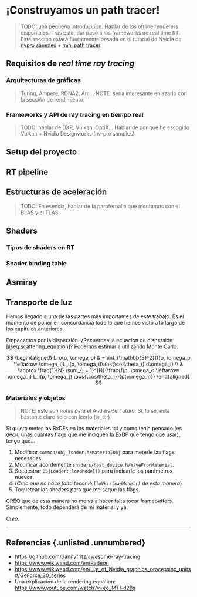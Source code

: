 # ¡Construyamos un path tracer!

> TODO: una pequeña introducción. Hablar de los offline renderers disponibles. Tras esto, dar paso a los frameworks de real time RT.
> Esta sección estará fuertemente basada en el tutorial de Nvidia de [nvpro samples](https://nvpro-samples.github.io/vk_raytracing_tutorial_KHR/) + [mini path tracer](https://nvpro-samples.github.io/vk_mini_path_tracer/index.html).

## Requisitos de *real time ray tracing*

### Arquitecturas de gráficas

> Turing, Ampere, RDNA2, Arc...
> NOTE: sería interesante enlazarlo con la sección de rendimiento.

### Frameworks y API de ray tracing en tiempo real

> TODO: hablar de DXR, Vulkan, OptiX... Hablar de por qué he escogido Vulkan + Nvidia Designworks (nv-pro samples)

## Setup del proyecto

## RT pipeline

## Estructuras de aceleración

> TODO: En esencia, hablar de la parafernalia que montamos con el BLAS y el TLAS.

## Shaders

### Tipos de shaders en RT

### Shader binding table

## Asmiray

## Transporte de luz

Hemos llegado a una de las partes más importantes de este trabajo. Es el momento de poner en concordancia todo lo que hemos visto a lo largo de los capítulos anteriores.

Empecemos por la dispersión. ¿Recuerdas la ecuación de dispersión [@eq:scattering_equation]? Podemos estimarla utilizando Monte Carlo:

$$
\begin{aligned}
L_o(p, \omega_o) & = \int_{\mathbb{S}^2}{f(p, \omega_o \leftarrow \omega_i)L_i(p, \omega_i)\abs{\cos\theta_i} d\omega_i} \\
                 & \approx \frac{1}{N} \sum_{j = 1}^{N}{\frac{f(p, \omega_o \leftarrow \omega_j) L_i(p, \omega_j) \abs{\cos\theta_j}}{p(\omega_j)}}
\end{aligned}
$$

### Materiales y objetos

> NOTE: esto son notas para el Andrés del futuro. Sí, lo sé, está bastante claro solo con leerlo (⊙_⊙;)

Si quiero meter las BxDFs en los materiales tal y como tenía pensado (es decir, unas cuantas flags que me indiquen la BxDF que tengo que usar), tengo que...

1. Modificar `common/obj_loader.h/MaterialObj` para meterle las flags necesarias.
2. Modificar acordemente `shaders/host_device.h/WaveFronMaterial`.
3. Secuestrar `ObjLoader::loadModel()` para indicarle los parámetros nuevos.
4. (*Creo que no hace falta tocar `HelloVk::loadModel()` de esta manera*)
5. Toquetear los shaders para que me saque las flags.

CREO que de esta manera no me va a hacer falta tocar framebuffers. Simplemente, todo dependerá de mi material y ya.

*Creo*.

<hr>

## Referencias {.unlisted .unnumbered}

- https://github.com/dannyfritz/awesome-ray-tracing
- https://www.wikiwand.com/en/Radeon
- https://www.wikiwand.com/en/List_of_Nvidia_graphics_processing_units#/GeForce_30_series
- Una explicación de la rendering equation: https://www.youtube.com/watch?v=eo_MTI-d28s